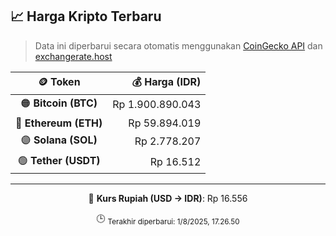 

<!-- HARGA_KRIPTO -->
## 📈 Harga Kripto Terbaru

> Data ini diperbarui secara otomatis menggunakan [CoinGecko API](https://www.coingecko.com/) dan [exchangerate.host](https://exchangerate.host/)

<div align="center">

| 🪙 Token | 💰 Harga (IDR) |
|:------:|---------------:|
| 🟠 **Bitcoin (BTC)**   | Rp 1.900.890.043 |
| 🔵 **Ethereum (ETH)**  | Rp 59.894.019 |
| 🟣 **Solana (SOL)**    | Rp 2.778.207 |
| 🟢 **Tether (USDT)**   | Rp 16.512 |

---

💱 **Kurs Rupiah (USD → IDR)**: Rp 16.556

🕒 <sub>Terakhir diperbarui: 1/8/2025, 17.26.50</sub>

</div>
<!-- /HARGA_KRIPTO -->